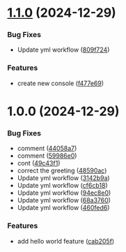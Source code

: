 # [1.1.0](https://github.com/arkadash/test-semantic-release/compare/v1.0.0...v1.1.0) (2024-12-29)


### Bug Fixes

* Update yml workflow ([809f724](https://github.com/arkadash/test-semantic-release/commit/809f72446a024c837d2f7340885d41579941a099))


### Features

* create new console ([f477e69](https://github.com/arkadash/test-semantic-release/commit/f477e695fcc0273b4e5277d27c0f2f37f412e39a))

# 1.0.0 (2024-12-29)


### Bug Fixes

* comment ([44058a7](https://github.com/arkadash/test-semantic-release/commit/44058a70df16b4eddf0057dc1f68537e6d61ad34))
* comment ([59986e0](https://github.com/arkadash/test-semantic-release/commit/59986e0a4503b499d24dc08f4c7166effcc022d7))
* cont ([49c43f1](https://github.com/arkadash/test-semantic-release/commit/49c43f125f0c0446b9b6154d0df3fbae76fe17b9))
* correct the greeting ([48590ac](https://github.com/arkadash/test-semantic-release/commit/48590ac3e95753e972fa1a1d394b0d4e8d8bad7f))
* Update yml workflow ([3142b9a](https://github.com/arkadash/test-semantic-release/commit/3142b9a21ab58f17fd66e760906429cd17203249))
* Update yml workflow ([cf6cb18](https://github.com/arkadash/test-semantic-release/commit/cf6cb18d0ce3dfc0776d52cbf052c3d01e5e984a))
* Update yml workflow ([94ec8e0](https://github.com/arkadash/test-semantic-release/commit/94ec8e07bc8d738bcf3b09f5d5c5c46b76a55da4))
* Update yml workflow ([68a3760](https://github.com/arkadash/test-semantic-release/commit/68a37600c202561e6c6ec36489b4d746c6616dae))
* Update yml workflow ([460fed6](https://github.com/arkadash/test-semantic-release/commit/460fed6d2d44f76649706f0f5f5b673afae2216b))


### Features

* add hello world feature ([cab205f](https://github.com/arkadash/test-semantic-release/commit/cab205f71fec2e4823ae2d651eb5be4c63fe1dea))
